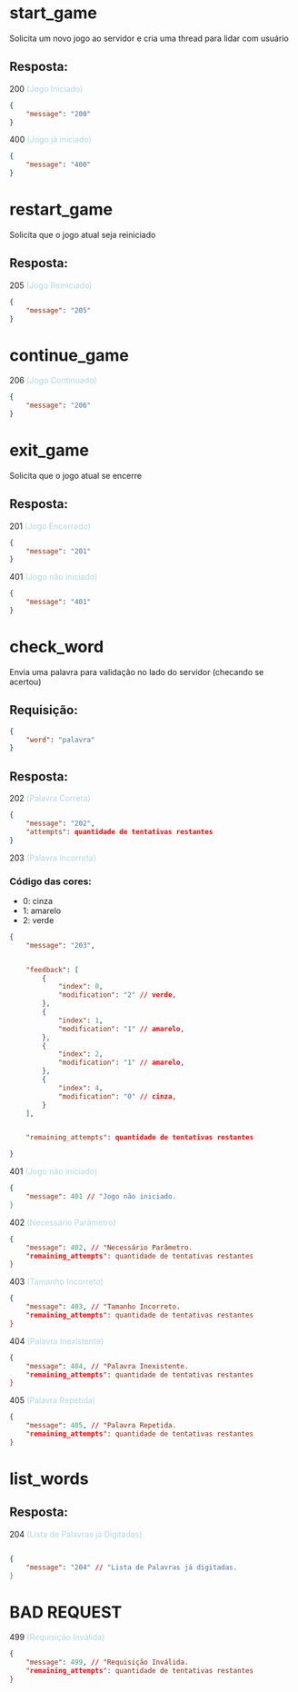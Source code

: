 # start_game
Solicita um novo jogo ao servidor e cria uma thread para lidar com usuário

## Resposta:
200 <span style="color:lightblue"> (Jogo Iniciado) </span>
```json
{
    "message": "200"
}
```

400  <span style="color:lightblue"> (Jogo já iniciado) </span>
```json
{
    "message": "400"
}
```

# restart_game
Solicita que o jogo atual seja reiniciado

## Resposta:
205 <span style="color:lightblue"> (Jogo Reiniciado) </span>

```json
{
    "message": "205"
}
```
# continue_game

206 <span style="color:lightblue"> (Jogo Continuado) </span>
```json
{
    "message": "206"
}
```

# exit_game
Solicita que o jogo atual se encerre

## Resposta:
201 <span style="color:lightblue"> (Jogo Encerrado) </span>
```json
{
    "message": "201"
}
```

401  <span style="color:lightblue"> (Jogo não iniciado) </span>
```json
{
    "message": "401"
}
```


# check_word
Envia uma palavra para validação no lado do servidor (checando se acertou)

## Requisição:
```json
{
    "word": "palavra"
}
```

## Resposta:
202 <span style="color:lightblue"> (Palavra Correta) </span>
```json
{
    "message": "202",
    "attempts": quantidade de tentativas restantes
}
```

203 <span style="color:lightblue"> (Palavra Incorreta) </span>

### Código das cores:
 - 0: cinza 
 - 1: amarelo
 - 2: verde

```json
{
    "message": "203",


    "feedback": [
        {
            "index": 0,
            "modification": "2" // verde,
        },
        {
            "index": 1,
            "modification": "1" // amarelo,
        },
        {
            "index": 2,
            "modification": "1" // amarelo,
        },
        {
            "index": 4,
            "modification": "0" // cinza,
        }
    ],


    "remaining_attempts": quantidade de tentativas restantes

}
```

401  <span style="color:lightblue"> (Jogo não iniciado) </span>
```json
{
    "message": 401 // "Jogo não iniciado.
}
```

402 <span style="color:lightblue"> (Necessário Parâmetro) </span>
```json
{
    "message": 402, // "Necessário Parâmetro.
    "remaining_attempts": quantidade de tentativas restantes
}
```

403  <span style="color:lightblue"> (Tamanho Incorreto) </span>
```json
{
    "message": 403, // "Tamanho Incorreto.
    "remaining_attempts": quantidade de tentativas restantes
}
```

404  <span style="color:lightblue"> (Palavra Inexistente) </span>
```json
{
    "message": 404, // "Palavra Inexistente.
    "remaining_attempts": quantidade de tentativas restantes
}
```

405  <span style="color:lightblue"> (Palavra Repetida) </span>
```json
{
    "message": 405, // "Palavra Repetida.
    "remaining_attempts": quantidade de tentativas restantes
}
```

# list_words

## Resposta:

204 <span style="color:lightblue"> (Lista de Palavras já Digitadas) </span>

```json

{
    "message": "204" // "Lista de Palavras já digitadas.
}

```

# BAD REQUEST

499  <span style="color:lightblue"> (Requisição Inválida) </span>
```json
{
    "message": 499, // "Requisição Inválida.
    "remaining_attempts": quantidade de tentativas restantes
}
```